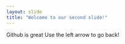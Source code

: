 ```yaml
---
layout: slide
title: "Welcome to our second slide!"
---
```

Github is great
Use the left arrow to go back!
